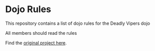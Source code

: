 Dojo Rules
==========

This repository contains a list of dojo rules for the Deadly Vipers dojo

All members should read the rules

Find the [original project here](https://github.com/deadlyvipers). 

